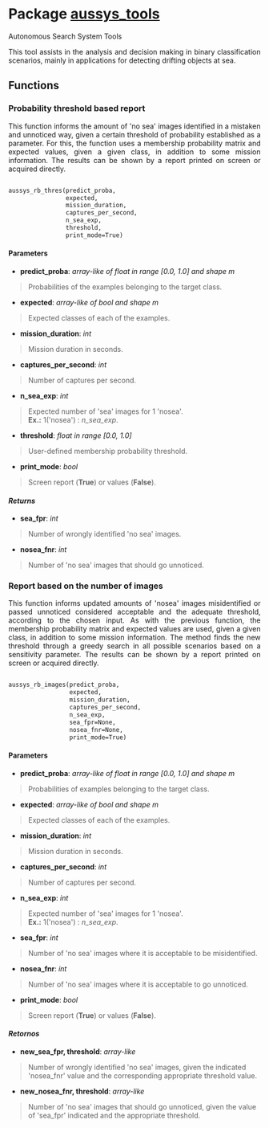 # Package [aussys_tools](https://github.com/aquinordg/aussys_tools)

Autonomous Search System Tools

<div style="text-align: justify"> This tool assists in the analysis and decision making in binary classification scenarios, mainly in applications for detecting drifting objects at sea. </div>

## Functions

### Probability threshold based report

<div style="text-align: justify"> This function informs the amount of 'no sea' images identified in a mistaken and unnoticed way, given a certain threshold of probability established as a parameter. For this, the function uses a membership probability matrix and expected values, given a given class, in addition to some mission information. The results can be shown by a report printed on screen or acquired directly. </div>

```markdown

aussys_rb_thres(predict_proba,
                expected,
                mission_duration,
                captures_per_second,
                n_sea_exp,
                threshold,
                print_mode=True)

```

#### Parameters

* **predict_proba**: _array-like of float in range [0.0, 1.0] and shape m_<br/>
> Probabilities of the examples belonging to the target class.

* **expected**: _array-like of bool and shape m_<br/>
> Expected classes of each of the examples.

* **mission_duration**: _int_<br/>
> Mission duration in seconds.

* **captures_per_second**: _int_<br/>
> Number of captures per second.

* **n_sea_exp**: _int_<br/>
> Expected number of 'sea' images for 1 'nosea'. <br/>
> **Ex.:** 1('nosea') : _n_sea_exp_.

* **threshold**: _float in range [0.0, 1.0]_<br/>
> User-defined membership probability threshold.

* **print_mode**: _bool_<br/>
> Screen report (**True**) or values (**False**).

#### _Returns_

* **sea_fpr**: _int_<br/>
> Number of wrongly identified 'no sea' images.

* **nosea_fnr**: _int_<br/>
> Number of 'no sea' images that should go unnoticed.

### Report based on the number of images

<div style="text-align: justify"> This function informs updated amounts of 'nosea' images misidentified or passed unnoticed considered acceptable and the adequate threshold, according to the chosen input. As with the previous function, the membership probability matrix and expected values are used, given a given class, in addition to some mission information. The method finds the new threshold through a greedy search in all possible scenarios based on a sensitivity parameter. The results can be shown by a report printed on screen or acquired directly. </div>

```markdown

aussys_rb_images(predict_proba,
                 expected,
                 mission_duration,
                 captures_per_second,
                 n_sea_exp,
                 sea_fpr=None,
                 nosea_fnr=None,
                 print_mode=True)

```
#### Parameters

* **predict_proba**: _array-like of float in range [0.0, 1.0] and shape m_<br/>
> Probabilities of examples belonging to the target class.

* **expected**: _array-like of bool and shape m_<br/>
> Expected classes of each of the examples.

* **mission_duration**: _int_<br/>
> Mission duration in seconds.

* **captures_per_second**: _int_<br/>
> Number of captures per second.

* **n_sea_exp**: _int_<br/>
> Expected number of 'sea' images for 1 'nosea'. <br/>
> **Ex.:** 1('nosea') : _n_sea_exp_.

* **sea_fpr**: _int_<br/>
> Number of 'no sea' images where it is acceptable to be misidentified.

* **nosea_fnr**: _int_<br/>
> Number of 'no sea' images where it is acceptable to go unnoticed.

* **print_mode**: _bool_<br/>
> Screen report (**True**) or values (**False**).

#### _Retornos_

* **new_sea_fpr, threshold**: _array-like_<br/>
> Number of wrongly identified 'no sea' images, given the indicated 'nosea_fnr' value and the corresponding appropriate threshold value.

* **new_nosea_fnr, threshold**: _array-like_<br/>
> Number of 'no sea' images that should go unnoticed, given the value of 'sea_fpr' indicated and the appropriate threshold.
